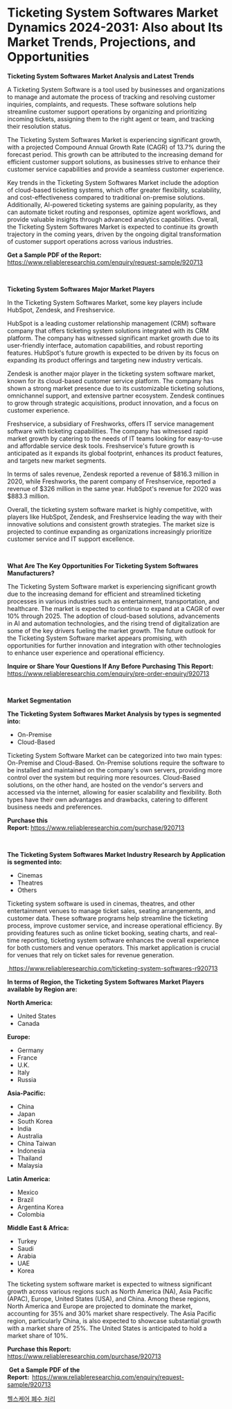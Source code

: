 <p><h1>Ticketing System Softwares Market Dynamics 2024-2031: Also about Its Market Trends, Projections, and Opportunities</h1></p><p><strong>Ticketing System Softwares Market Analysis and Latest Trends</strong></p>
<p><p>A Ticketing System Software is a tool used by businesses and organizations to manage and automate the process of tracking and resolving customer inquiries, complaints, and requests. These software solutions help streamline customer support operations by organizing and prioritizing incoming tickets, assigning them to the right agent or team, and tracking their resolution status.</p><p>The Ticketing System Softwares Market is experiencing significant growth, with a projected Compound Annual Growth Rate (CAGR) of 13.7% during the forecast period. This growth can be attributed to the increasing demand for efficient customer support solutions, as businesses strive to enhance their customer service capabilities and provide a seamless customer experience.</p><p>Key trends in the Ticketing System Softwares Market include the adoption of cloud-based ticketing systems, which offer greater flexibility, scalability, and cost-effectiveness compared to traditional on-premise solutions. Additionally, AI-powered ticketing systems are gaining popularity, as they can automate ticket routing and responses, optimize agent workflows, and provide valuable insights through advanced analytics capabilities. Overall, the Ticketing System Softwares Market is expected to continue its growth trajectory in the coming years, driven by the ongoing digital transformation of customer support operations across various industries.</p></p>
<p><strong>Get a Sample PDF of the Report:&nbsp;</strong> <a href="https://www.reliableresearchiq.com/enquiry/request-sample/920713">https://www.reliableresearchiq.com/enquiry/request-sample/920713</a></p>
<p>&nbsp;</p>
<p><strong>Ticketing System Softwares Major Market Players</strong></p>
<p><p>In the Ticketing System Softwares Market, some key players include HubSpot, Zendesk, and Freshservice. </p><p>HubSpot is a leading customer relationship management (CRM) software company that offers ticketing system solutions integrated with its CRM platform. The company has witnessed significant market growth due to its user-friendly interface, automation capabilities, and robust reporting features. HubSpot's future growth is expected to be driven by its focus on expanding its product offerings and targeting new industry verticals.</p><p>Zendesk is another major player in the ticketing system software market, known for its cloud-based customer service platform. The company has shown a strong market presence due to its customizable ticketing solutions, omnichannel support, and extensive partner ecosystem. Zendesk continues to grow through strategic acquisitions, product innovation, and a focus on customer experience.</p><p>Freshservice, a subsidiary of Freshworks, offers IT service management software with ticketing capabilities. The company has witnessed rapid market growth by catering to the needs of IT teams looking for easy-to-use and affordable service desk tools. Freshservice's future growth is anticipated as it expands its global footprint, enhances its product features, and targets new market segments.</p><p>In terms of sales revenue, Zendesk reported a revenue of $816.3 million in 2020, while Freshworks, the parent company of Freshservice, reported a revenue of $326 million in the same year. HubSpot's revenue for 2020 was $883.3 million.</p><p>Overall, the ticketing system software market is highly competitive, with players like HubSpot, Zendesk, and Freshservice leading the way with their innovative solutions and consistent growth strategies. The market size is projected to continue expanding as organizations increasingly prioritize customer service and IT support excellence.</p></p>
<p>&nbsp;</p>
<p><strong>What Are The Key Opportunities For Ticketing System Softwares Manufacturers?</strong></p>
<p><p>The Ticketing System Software market is experiencing significant growth due to the increasing demand for efficient and streamlined ticketing processes in various industries such as entertainment, transportation, and healthcare. The market is expected to continue to expand at a CAGR of over 10% through 2025. The adoption of cloud-based solutions, advancements in AI and automation technologies, and the rising trend of digitalization are some of the key drivers fueling the market growth. The future outlook for the Ticketing System Software market appears promising, with opportunities for further innovation and integration with other technologies to enhance user experience and operational efficiency.</p></p>
<p><strong>Inquire or Share Your Questions If Any Before Purchasing This Report:</strong> <a href="https://www.reliableresearchiq.com/enquiry/pre-order-enquiry/920713">https://www.reliableresearchiq.com/enquiry/pre-order-enquiry/920713</a></p>
<p>&nbsp;</p>
<p><strong>Market Segmentation</strong></p>
<p><strong>The Ticketing System Softwares Market Analysis by types is segmented into:</strong></p>
<p><ul><li>On-Premise</li><li>Cloud-Based</li></ul></p>
<p><p>Ticketing System Software Market can be categorized into two main types: On-Premise and Cloud-Based. On-Premise solutions require the software to be installed and maintained on the company's own servers, providing more control over the system but requiring more resources. Cloud-Based solutions, on the other hand, are hosted on the vendor's servers and accessed via the internet, allowing for easier scalability and flexibility. Both types have their own advantages and drawbacks, catering to different business needs and preferences.</p></p>
<p><strong>Purchase this Report:&nbsp;</strong><a href="https://www.reliableresearchiq.com/purchase/920713">https://www.reliableresearchiq.com/purchase/920713</a></p>
<p>&nbsp;</p>
<p><strong>The Ticketing System Softwares Market Industry Research by Application is segmented into:</strong></p>
<p><ul><li>Cinemas</li><li>Theatres</li><li>Others</li></ul></p>
<p><p>Ticketing system software is used in cinemas, theatres, and other entertainment venues to manage ticket sales, seating arrangements, and customer data. These software programs help streamline the ticketing process, improve customer service, and increase operational efficiency. By providing features such as online ticket booking, seating charts, and real-time reporting, ticketing system software enhances the overall experience for both customers and venue operators. This market application is crucial for venues that rely on ticket sales for revenue generation.</p></p>
<p><a href="https://www.reliableresearchiq.com/ticketing-system-softwares-r920713">&nbsp;https://www.reliableresearchiq.com/ticketing-system-softwares-r920713</a></p>
<p><strong>In terms of Region, the Ticketing System Softwares Market Players available by Region are:</strong></p>
<p>
    <p> <strong> North America: </strong>
        <ul>
            <li>United States</li>
            <li>Canada</li>
        </ul>
        </p> 
    <p> <strong> Europe: </strong>
        <ul>
            <li>Germany</li>
            <li>France</li>
            <li>U.K.</li>
            <li>Italy</li>
            <li>Russia</li>
        </ul>
        </p> 
    <p> <strong> Asia-Pacific: </strong>
        <ul>
            <li>China</li>
            <li>Japan</li>
            <li>South Korea</li>
            <li>India</li>
            <li>Australia</li>
            <li>China Taiwan</li>
            <li>Indonesia</li>
            <li>Thailand</li>
            <li>Malaysia</li>
        </ul>
        </p> 
    <p> <strong> Latin America: </strong>
        <ul>
            <li>Mexico</li>
            <li>Brazil</li>
            <li>Argentina Korea</li>
            <li>Colombia</li>
        </ul>
        </p> 
    <p> <strong> Middle East & Africa: </strong>
        <ul>
            <li>Turkey</li>
            <li>Saudi</li>
            <li>Arabia</li>
            <li>UAE</li>
            <li>Korea</li>
        </ul>
    </p>
    </p>
<p><p>The ticketing system software market is expected to witness significant growth across various regions such as North America (NA), Asia Pacific (APAC), Europe, United States (USA), and China. Among these regions, North America and Europe are projected to dominate the market, accounting for 35% and 30% market share respectively. The Asia Pacific region, particularly China, is also expected to showcase substantial growth with a market share of 25%. The United States is anticipated to hold a market share of 10%.</p></p>
<p><strong>Purchase this Report: </strong><a href="https://www.reliableresearchiq.com/purchase/920713">https://www.reliableresearchiq.com/purchase/920713</a></p>
<p>&nbsp;<strong>Get a Sample PDF of the Report:&nbsp;&nbsp;</strong><a href="https://www.reliableresearchiq.com/enquiry/request-sample/920713">https://www.reliableresearchiq.com/enquiry/request-sample/920713</a></p>
<p><strong></strong></p>
<p><p><a href="https://github.com/mpodehpw07370073/Market-Research-Report-List-3/blob/main/399971880544.md">헬스케어 폐수 처리</a></p></p>